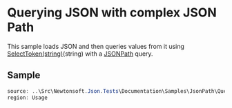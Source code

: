 ﻿# Querying JSON with complex JSON Path

This sample loads JSON and then queries values from it using [SelectToken(string)](/api/newtonsoft/json/linq/jtoken/#method-selecttoken)(string) with a [JSONPath](http://stackoverflow.com/tags/jsonpath) query.

## Sample

```csharp Usage
source: ..\Src\Newtonsoft.Json.Tests\Documentation\Samples\JsonPath\QueryJsonSelectTokenJsonPath.cs
region: Usage
```
